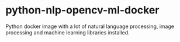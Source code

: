 # python-nlp-opencv-ml-docker
Python docker image with a lot of natural language processing, image processing and machine learning libraries installed.
